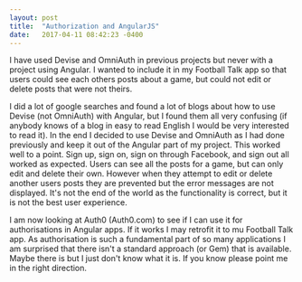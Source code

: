 ```yaml
---
layout: post
title:  "Authorization and AngularJS"
date:   2017-04-11 08:42:23 -0400
---
```



I have used Devise and OmniAuth in previous projects but never with a project using Angular. I wanted to include it in my Football Talk app so that users could see each others posts about a game, but could not edit or delete posts that were not theirs. 

I did a lot of google searches and found a lot of blogs about how to use Devise (not OmniAuth) with Angular, but I found them all very confusing (if anybody knows of a blog in easy to read English I would be very interested to read it). In the end I decided to use Devise and OmniAuth as I had done previously and keep it out of the Angular part of my project. This worked well to a point. Sign up, sign on, sign on through Facebook, and sign out all worked as expected. Users can see all the posts for a game, but can only edit and delete their own. However when they attempt to edit or delete another users posts they are prevented but the error messages are not displayed. It's not the end of the world as the functionality is correct, but it is not the best user experience.

I am now looking at Auth0 (Auth0.com) to see if I can use it for authorisations in Angular apps. If it works I may retrofit it to mu Football Talk app. As authorisation is such a fundamental part of so many applications I am surprised that there isn't a standard approach (or Gem) that is available. Maybe there is but I just don't know what it is. If you know please point me in the right direction.
